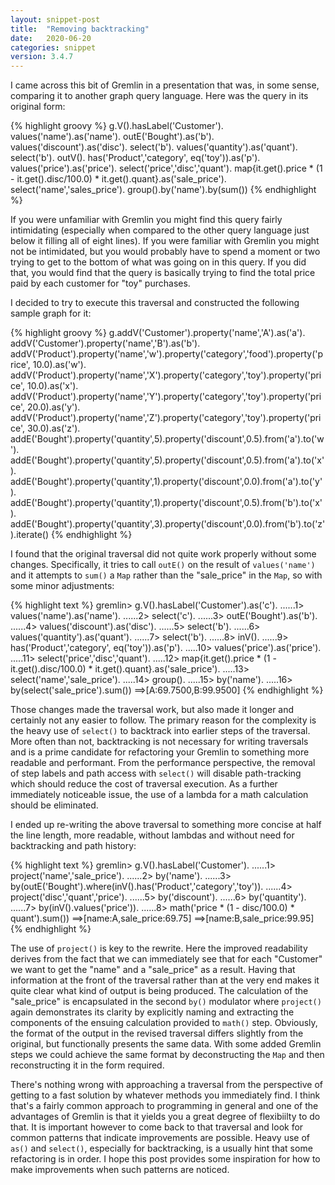 ```yaml
---
layout: snippet-post
title:  "Removing backtracking"
date:   2020-06-20
categories: snippet
version: 3.4.7
---
```


I came across this bit of Gremlin in a presentation that was, in some sense, comparing it to another graph query language. Here was the query in its original form:

{% highlight groovy %}
g.V().hasLabel('Customer').
  values('name').as('name').
  outE('Bought').as('b').
  values('discount').as('disc').
  select('b').
  values('quantity').as('quant').
  select('b').
  outV().
  has('Product','category', eq('toy')).as('p').
  values('price').as('price').
  select('price','disc','quant').
  map{it.get().price * (1 - it.get().disc/100.0) * it.get().quant}.as('sale_price').
  select('name','sales_price').
  group().by('name').by(sum()) 
{% endhighlight %}

If you were unfamiliar with Gremlin you might find this query fairly intimidating (especially when compared to the other query language just below it filling all of eight lines). If you were familiar with Gremlin you might not be intimidated, but you would probably have to spend a moment or two trying to get to the bottom of what was going on in this query. If you did that, you would find that the query is basically trying to find the total price paid by each customer for "toy" purchases.

I decided to try to execute this traversal and constructed the following sample graph for it:

{% highlight groovy %}
g.addV('Customer').property('name','A').as('a').
  addV('Customer').property('name','B').as('b').
  addV('Product').property('name','w').property('category','food').property('price', 10.0).as('w').
  addV('Product').property('name','X').property('category','toy').property('price', 10.0).as('x').
  addV('Product').property('name','Y').property('category','toy').property('price', 20.0).as('y').
  addV('Product').property('name','Z').property('category','toy').property('price', 30.0).as('z').
  addE('Bought').property('quantity',5).property('discount',0.5).from('a').to('w').
  addE('Bought').property('quantity',5).property('discount',0.5).from('a').to('x').
  addE('Bought').property('quantity',1).property('discount',0.0).from('a').to('y').
  addE('Bought').property('quantity',1).property('discount',0.5).from('b').to('x').
  addE('Bought').property('quantity',3).property('discount',0.0).from('b').to('z').iterate()
{% endhighlight %}

I found that the original traversal did not quite work properly without some changes. Specifically, it tries to call `outE()` on the result of `values('name')` and it attempts to `sum()` a `Map` rather than the "sale_price" in the `Map`, so with some minor adjustments:

{% highlight text %}
gremlin> g.V().hasLabel('Customer').as('c').
......1>   values('name').as('name').
......2>   select('c').
......3>   outE('Bought').as('b').
......4>   values('discount').as('disc').
......5>   select('b').
......6>   values('quantity').as('quant').
......7>   select('b').
......8>   inV().
......9>   has('Product','category', eq('toy')).as('p').
.....10>   values('price').as('price').
.....11>   select('price','disc','quant').
.....12>   map{it.get().price * (1 - it.get().disc/100.0) * it.get().quant}.as('sale_price').
.....13>   select('name','sale_price').
.....14>   group().
.....15>     by('name').
.....16>     by(select('sale_price').sum()) 
==>[A:69.7500,B:99.9500]
{% endhighlight %}

Those changes made the traversal work, but also made it longer and certainly not any easier to follow. The primary reason for the complexity is the heavy use of `select()` to backtrack into earlier steps of the traversal. More often than not, backtracking is not necessary for writing traversals and is a prime candidate for refactoring your Gremlin to something more readable and performant. From the performance perspective, the removal of step labels and path access with `select()` will disable path-tracking which should reduce the cost of traversal execution. As a further immediately noticeable issue, the use of a lambda for a math calculation should be eliminated.

I ended up re-writing the above traversal to something more concise at half the line length, more readable, without lambdas and without need for backtracking and path history:

{% highlight text %}
gremlin> g.V().hasLabel('Customer').
......1>   project('name','sale_price').
......2>     by('name').
......3>     by(outE('Bought').where(inV().has('Product','category','toy')).
......4>        project('disc','quant','price').
......5>          by('discount').
......6>          by('quantity').
......7>          by(inV().values('price')).
......8>        math('price * (1 - disc/100.0) * quant').sum())
==>[name:A,sale_price:69.75]
==>[name:B,sale_price:99.95]
{% endhighlight %}

The use of `project()` is key to the rewrite. Here the improved readability derives from the fact that we can immediately see that for each "Customer" we want to get the "name" and a "sale_price" as a result. Having that information at the front of the traversal rather than at the very end makes it quite clear what kind of output is being produced. The calculation of the "sale_price" is encapsulated in the second `by()` modulator where `project()` again demonstrates its clarity by explicitly naming and extracting the components of the ensuing calculation provided to `math()` step. Obviously, the format of the output in the revised traversal differs slightly from the original, but functionally presents the same data. With some added Gremlin steps we could achieve the same format by deconstructing the `Map` and then reconstructing it in the form required.

There's nothing wrong with approaching a traversal from the perspective of getting to a fast solution by whatever methods you immediately find. I think that's a fairly common approach to programming in general and one of the advantages of Gremlin is that it yields you a great degree of flexibiilty to do that. It is important however to come back to that traversal and look for common patterns that indicate improvements are possible. Heavy use of `as()` and `select()`, especially for backtracking, is a usually hint that some refactoring is in order. I hope this post provides some inspiration for how to make improvements when such patterns are noticed.



